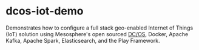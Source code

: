 # dcos-iot-demo
Demonstrates how to configure a full stack geo-enabled Internet of Things (IoT) solution using Mesosphere's open sourced <a href="https://dcos.io/">DC/OS</a>, Docker, Apache Kafka, Apache Spark, Elasticsearch, and the Play Framework.
